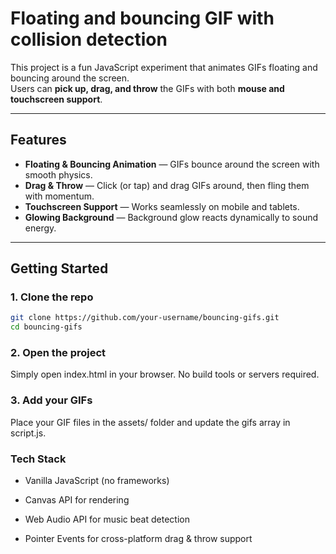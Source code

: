 # Floating and bouncing GIF with collision detection

This project is a fun JavaScript experiment that animates GIFs floating and bouncing around the screen.   
Users can **pick up, drag, and throw** the GIFs with both **mouse and touchscreen support**.

---

## Features
- **Floating & Bouncing Animation** — GIFs bounce around the screen with smooth physics.
- **Drag & Throw** — Click (or tap) and drag GIFs around, then fling them with momentum.
- **Touchscreen Support** — Works seamlessly on mobile and tablets.
- **Glowing Background** — Background glow reacts dynamically to sound energy.

---

## Getting Started

### 1. Clone the repo
```bash
git clone https://github.com/your-username/bouncing-gifs.git
cd bouncing-gifs
```

### 2. Open the project
Simply open index.html in your browser.
No build tools or servers required.


### 3. Add your GIFs
Place your GIF files in the assets/ folder and update the gifs array in script.js.


### Tech Stack
* Vanilla JavaScript (no frameworks)

* Canvas API for rendering

* Web Audio API for music beat detection

* Pointer Events for cross-platform drag & throw support
